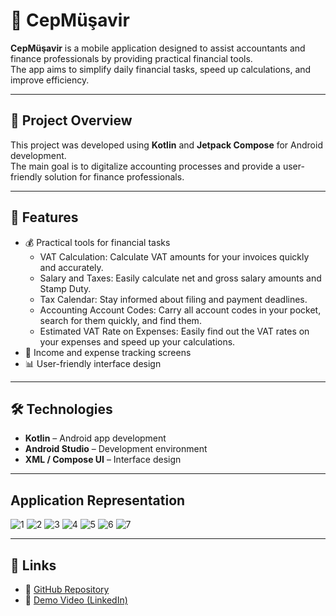# 📱 CepMüşavir

**CepMüşavir** is a mobile application designed to assist accountants and finance professionals by providing practical financial tools.  
The app aims to simplify daily financial tasks, speed up calculations, and improve efficiency.  

---

## 🚀 Project Overview

This project was developed using **Kotlin** and **Jetpack Compose** for Android development.  
The main goal is to digitalize accounting processes and provide a user-friendly solution for finance professionals.  

---

## 🧩 Features

- 💰 Practical tools for financial tasks
    - VAT Calculation: Calculate VAT amounts for your invoices quickly and accurately.
    - Salary and Taxes: Easily calculate net and gross salary amounts and Stamp Duty.
    - Tax Calendar: Stay informed about filing and payment deadlines.
    - Accounting Account Codes: Carry all account codes in your pocket, search for them quickly, and find them.
    - Estimated VAT Rate on Expenses: Easily find out the VAT rates on your expenses and speed up your calculations.
- 🧾 Income and expense tracking screens  
- 📊 User-friendly interface design  

---

## 🛠️ Technologies

- **Kotlin** – Android app development  
- **Android Studio** – Development environment  
- **XML / Compose UI** – Interface design
  
---

## Application Representation

![1](https://github.com/user-attachments/assets/9461809c-f016-42c5-b500-f3738c356158)
![2](https://github.com/user-attachments/assets/1d95de2b-de71-454d-854f-b52144368766)
![3](https://github.com/user-attachments/assets/fd96be0f-99ed-48a8-b81a-fb9e46ccf0e6)
![4](https://github.com/user-attachments/assets/e5edbaf0-927d-4d47-bf88-7d6f41e4f63e)
![5](https://github.com/user-attachments/assets/b4cb84bf-1c8a-40bd-a721-6a0d333cb7a0)
![6](https://github.com/user-attachments/assets/d3b6519b-e274-4814-93ad-af68037410a4)
![7](https://github.com/user-attachments/assets/f333b668-d26b-4031-b327-0dc85e62f830)

---


## 🔗 Links

- 📂 [GitHub Repository](#)  
- 🎥 [Demo Video (LinkedIn)](#)  
